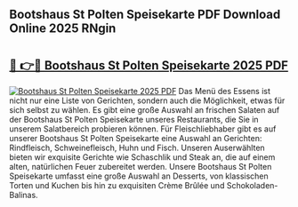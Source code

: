## Bootshaus St Polten Speisekarte PDF Download Online 2025 RNgin

# <h2><a href="http://gcdvqhl.nevu.top/?p=Bootshaus+St+Polten+Speisekarte">🔗 👉🔴 Bootshaus St Polten Speisekarte 2025 PDF</a></h2>

[![Bootshaus St Polten Speisekarte 2025 PDF](https://i.imgur.com/dBaPXMq.png)](http://gcdvqhl.nevu.top/?p=Bootshaus+St+Polten+Speisekarte)
Das Menü des Essens ist nicht nur eine Liste von Gerichten, sondern auch die Möglichkeit, etwas für sich selbst zu wählen. Es gibt eine große Auswahl an frischen Salaten auf der Bootshaus St Polten Speisekarte unseres Restaurants, die Sie in unserem Salatbereich probieren können. Für Fleischliebhaber gibt es auf unserer Bootshaus St Polten Speisekarte eine Auswahl an Gerichten: Rindfleisch, Schweinefleisch, Huhn und Fisch. Unseren Auserwählten bieten wir exquisite Gerichte wie Schaschlik und Steak an, die auf einem alten, natürlichen Feuer zubereitet werden. Unsere Bootshaus St Polten Speisekarte umfasst eine große Auswahl an Desserts, von klassischen Torten und Kuchen bis hin zu exquisiten Crème Brûlée und Schokoladen-Balinas.
